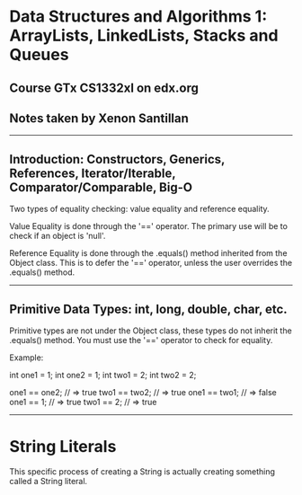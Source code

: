 # Data Structures and Algorithms 1: ArrayLists, LinkedLists, Stacks and Queues
## Course GTx CS1332xl on edx.org 
## Notes taken by Xenon Santillan

-----
## Introduction: Constructors, Generics, References, Iterator/Iterable, Comparator/Comparable, Big-O

Two types of equality checking: value equality and reference equality.

Value Equality is done through the '==' operator. The primary use will be to check if an object is 'null'.

Reference Equality is done through the .equals() method inherited from the Object class. This is to defer the '==' operator, unless the user overrides the .equals() method.

-----
## Primitive Data Types: int, long, double, char, etc.

Primitive types are not under the Object class, these types do not inherit the .equals() method. You must use the '==' operator to check for equality.

Example:

int one1 = 1;
int one2 = 1;
int two1 = 2;
int two2 = 2;

one1 == one2; // => true
two1 == two2; // => true
one1 == two1; // => false
one1 == 1;    // => true
two1 == 2;    // => true

-----
# String Literals

This specific process of creating a String is actually creating something called a String literal. 